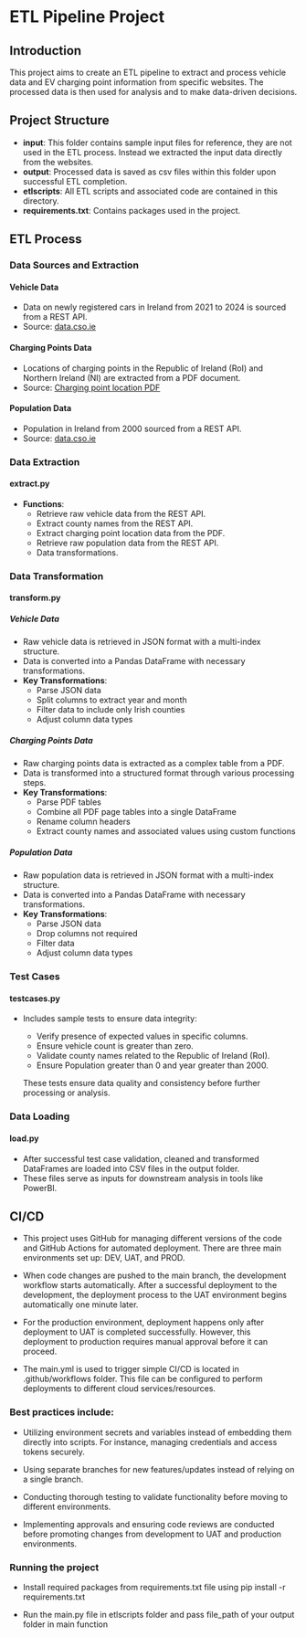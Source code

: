 # ETL Pipeline Project

## Introduction

This project aims to create an ETL pipeline to extract and process vehicle data and EV charging point information from specific websites. The processed data is then used for analysis and to make data-driven decisions.

## Project Structure

- **input**: This folder contains sample input files for reference, they are not used in the ETL process. Instead we extracted the input data directly from the websites.
- **output**: Processed data is saved as csv files within this folder upon successful ETL completion.
- **etlscripts**: All ETL scripts and associated code are contained in this directory.
- **requirements.txt**: Contains packages used in the project.

## ETL Process

### Data Sources and Extraction

#### Vehicle Data

- Data on newly registered cars in Ireland from 2021 to 2024 is sourced from a REST API.
- Source: [data.cso.ie](https://ws.cso.ie/public/api.restful/PxStat.Data.Cube_API.ReadDataset/TEM27/JSON-stat/2.0/en)

#### Charging Points Data

- Locations of charging points in the Republic of Ireland (RoI) and Northern Ireland (NI) are extracted from a PDF document.
- Source: [Charging point location PDF](https://esb.ie/what-we-do/ecars/charge-point-map)

#### Population Data

- Population in Ireland from 2000 sourced from a REST API.
- Source: [data.cso.ie](https://ws.cso.ie/public/api.restful/PxStat.Data.Cube_API.ReadDataset/FY001/JSON-stat/2.0/en)

### Data Extraction

#### extract.py

- **Functions**:
  - Retrieve raw vehicle data from the REST API.
  - Extract county names from the REST API.
  - Extract charging point location data from the PDF.
  - Retrieve raw population data from the REST API.
  - Data transformations.

### Data Transformation

#### transform.py

##### Vehicle Data

- Raw vehicle data is retrieved in JSON format with a multi-index structure.
- Data is converted into a Pandas DataFrame with necessary transformations.
- **Key Transformations**:
  - Parse JSON data
  - Split columns to extract year and month
  - Filter data to include only Irish counties
  - Adjust column data types

##### Charging Points Data

- Raw charging points data is extracted as a complex table from a PDF.
- Data is transformed into a structured format through various processing steps.
- **Key Transformations**:
  - Parse PDF tables
  - Combine all PDF page tables into a single DataFrame
  - Rename column headers
  - Extract county names and associated values using custom functions

##### Population Data

- Raw population data is retrieved in JSON format with a multi-index structure.
- Data is converted into a Pandas DataFrame with necessary transformations.
- **Key Transformations**:
  - Parse JSON data
  - Drop columns not required
  - Filter data
  - Adjust column data types

### Test Cases

#### testcases.py

- Includes sample tests to ensure data integrity:
  - Verify presence of expected values in specific columns.
  - Ensure vehicle count is greater than zero.
  - Validate county names related to the Republic of Ireland (RoI).
  - Ensure Population greater than 0 and year greater than 2000.
  
  These tests ensure data quality and consistency before further processing or analysis.

### Data Loading

#### load.py

- After successful test case validation, cleaned and transformed DataFrames are loaded into CSV files in the output folder.
- These files serve as inputs for downstream analysis in tools like PowerBI.

## CI/CD 

- This project uses GitHub for managing different versions of the code and GitHub Actions for automated deployment. There are three main environments set up: DEV, UAT, and PROD. 

- When code changes are pushed to the main branch, the development workflow starts automatically. After a successful deployment to the development, the deployment process to the UAT environment begins automatically one minute later. 

- For the production environment, deployment happens only after deployment to UAT is completed successfully. However, this deployment to production requires manual approval before it can proceed.

- The main.yml is used to trigger simple CI/CD is located in .github/workflows folder. This file can be configured to perform deployments to different cloud services/resources.

### Best practices include:

- Utilizing environment secrets and variables instead of embedding them directly into scripts. For instance, managing credentials and access tokens securely.

- Using separate branches for new features/updates instead of relying on a single branch. 
  
- Conducting thorough testing to validate functionality before moving to different environments.
  
- Implementing approvals and ensuring code reviews are conducted before promoting changes from development to UAT and production environments.

### Running the project

- Install required packages from requirements.txt file using pip install -r requirements.txt

- Run the main.py file in etlscripts folder and pass file_path of your output folder in main function